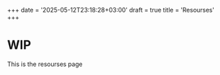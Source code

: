 +++
date = '2025-05-12T23:18:28+03:00'
draft = true
title = 'Resourses'
+++

# WIP
This is the resourses page